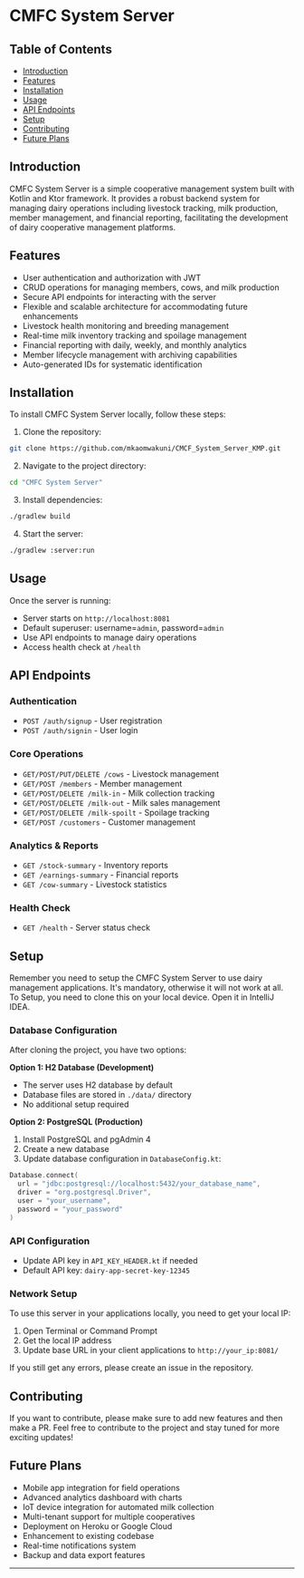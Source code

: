 # CMFC System Server

## Table of Contents

- [Introduction](#introduction)
- [Features](#features)
- [Installation](#installation)
- [Usage](#usage)
- [API Endpoints](#api-endpoints)
- [Setup](#setup)
- [Contributing](#contributing)
- [Future Plans](#future-plans)

## Introduction

CMFC System Server is a simple cooperative management system built with Kotlin and Ktor
framework. It provides a robust backend system for managing dairy operations including livestock
tracking, milk production, member management, and financial reporting, facilitating the development
of dairy cooperative management platforms.

## Features

- User authentication and authorization with JWT
- CRUD operations for managing members, cows, and milk production
- Secure API endpoints for interacting with the server
- Flexible and scalable architecture for accommodating future enhancements
- Livestock health monitoring and breeding management
- Real-time milk inventory tracking and spoilage management
- Financial reporting with daily, weekly, and monthly analytics
- Member lifecycle management with archiving capabilities
- Auto-generated IDs for systematic identification

## Installation

To install CMFC System Server locally, follow these steps:

1. Clone the repository:

```bash
git clone https://github.com/mkaomwakuni/CMCF_System_Server_KMP.git
```

2. Navigate to the project directory:

```bash
cd "CMFC System Server"
```

3. Install dependencies:
```bash
./gradlew build
```

4. Start the server:
```bash
./gradlew :server:run
```

## Usage

Once the server is running:

- Server starts on `http://localhost:8081`
- Default superuser: username=`admin`, password=`admin`
- Use API endpoints to manage dairy operations
- Access health check at `/health`

## API Endpoints

### Authentication
- `POST /auth/signup` - User registration
- `POST /auth/signin` - User login

### Core Operations
- `GET/POST/PUT/DELETE /cows` - Livestock management
- `GET/POST /members` - Member management
- `GET/POST/DELETE /milk-in` - Milk collection tracking
- `GET/POST/DELETE /milk-out` - Milk sales management
- `GET/POST/DELETE /milk-spoilt` - Spoilage tracking
- `GET/POST /customers` - Customer management

### Analytics & Reports
- `GET /stock-summary` - Inventory reports
- `GET /earnings-summary` - Financial reports
- `GET /cow-summary` - Livestock statistics

### Health Check

- `GET /health` - Server status check

## Setup

Remember you need to setup the CMFC System Server to use dairy management applications. It's
mandatory, otherwise it will not work at all. To Setup, you need to clone this on your local device.
Open it in IntelliJ IDEA.

### Database Configuration

After cloning the project, you have two options:

**Option 1: H2 Database (Development)**

- The server uses H2 database by default
- Database files are stored in `./data/` directory
- No additional setup required

**Option 2: PostgreSQL (Production)**

1. Install PostgreSQL and pgAdmin 4
2. Create a new database
3. Update database configuration in `DatabaseConfig.kt`:

```kotlin
Database.connect(
  url = "jdbc:postgresql://localhost:5432/your_database_name",
  driver = "org.postgresql.Driver",
  user = "your_username",
  password = "your_password"
)
```

### API Configuration

- Update API key in `API_KEY_HEADER.kt` if needed
- Default API key: `dairy-app-secret-key-12345`

### Network Setup

To use this server in your applications locally, you need to get your local IP:

1. Open Terminal or Command Prompt
2. Get the local IP address
3. Update base URL in your client applications to `http://your_ip:8081/`

If you still get any errors, please create an issue in the repository.

## Contributing

If you want to contribute, please make sure to add new features and then make a PR. Feel free to
contribute to the project and stay tuned for more exciting updates!

## Future Plans

- Mobile app integration for field operations
- Advanced analytics dashboard with charts
- IoT device integration for automated milk collection
- Multi-tenant support for multiple cooperatives
- Deployment on Heroku or Google Cloud
- Enhancement to existing codebase
- Real-time notifications system
- Backup and data export features

---
